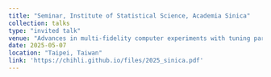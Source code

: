 ```yaml
---
title: "Seminar, Institute of Statistical Science, Academia Sinica"
collection: talks
type: "invited talk"
venue: "Advances in multi-fidelity computer experiments with tuning parameters"
date: 2025-05-07
location: "Taipei, Taiwan"
link: 'https://chihli.github.io/files/2025_sinica.pdf'
---
```


